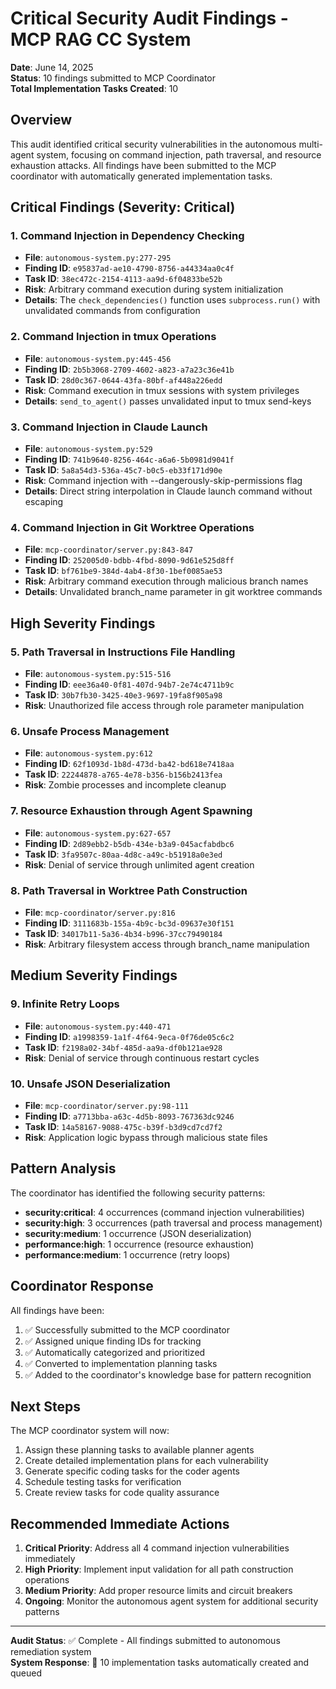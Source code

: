 # Critical Security Audit Findings - MCP RAG CC System

**Date**: June 14, 2025  
**Status**: 10 findings submitted to MCP Coordinator  
**Total Implementation Tasks Created**: 10

## Overview

This audit identified critical security vulnerabilities in the autonomous multi-agent system, focusing on command injection, path traversal, and resource exhaustion attacks. All findings have been submitted to the MCP coordinator with automatically generated implementation tasks.

## Critical Findings (Severity: Critical)

### 1. Command Injection in Dependency Checking
- **File**: `autonomous-system.py:277-295`
- **Finding ID**: `e95837ad-ae10-4790-8756-a44334aa0c4f`
- **Task ID**: `38ec472c-2154-4113-aa9d-6f04833be52b`
- **Risk**: Arbitrary command execution during system initialization
- **Details**: The `check_dependencies()` function uses `subprocess.run()` with unvalidated commands from configuration

### 2. Command Injection in tmux Operations
- **File**: `autonomous-system.py:445-456`
- **Finding ID**: `2b5b3068-2709-4602-a823-a7a23c36e41b`
- **Task ID**: `28d0c367-0644-43fa-80bf-af448a226edd`
- **Risk**: Command execution in tmux sessions with system privileges
- **Details**: `send_to_agent()` passes unvalidated input to tmux send-keys

### 3. Command Injection in Claude Launch
- **File**: `autonomous-system.py:529`
- **Finding ID**: `741b9640-8256-464c-a6a6-5b0981d9041f`
- **Task ID**: `5a8a54d3-536a-45c7-b0c5-eb33f171d90e`
- **Risk**: Command injection with --dangerously-skip-permissions flag
- **Details**: Direct string interpolation in Claude launch command without escaping

### 4. Command Injection in Git Worktree Operations
- **File**: `mcp-coordinator/server.py:843-847`
- **Finding ID**: `252005d0-bdbb-4fbd-8090-9d61e525d8ff`
- **Task ID**: `bf761be9-384d-4ab4-8f30-1bef0085ae53`
- **Risk**: Arbitrary command execution through malicious branch names
- **Details**: Unvalidated branch_name parameter in git worktree commands

## High Severity Findings

### 5. Path Traversal in Instructions File Handling
- **File**: `autonomous-system.py:515-516`
- **Finding ID**: `eee36a40-0f81-407d-94b7-2e74c4711b9c`
- **Task ID**: `30b7fb30-3425-40e3-9697-19fa8f905a98`
- **Risk**: Unauthorized file access through role parameter manipulation

### 6. Unsafe Process Management
- **File**: `autonomous-system.py:612`
- **Finding ID**: `62f1093d-1b8d-473d-ba42-bd618e7418aa`
- **Task ID**: `22244878-a765-4e78-b356-b156b2413fea`
- **Risk**: Zombie processes and incomplete cleanup

### 7. Resource Exhaustion through Agent Spawning
- **File**: `autonomous-system.py:627-657`
- **Finding ID**: `2d89ebb2-b5db-434e-b3a9-045acfabdbc6`
- **Task ID**: `3fa9507c-80aa-4d8c-a49c-b51918a0e3ed`
- **Risk**: Denial of service through unlimited agent creation

### 8. Path Traversal in Worktree Path Construction
- **File**: `mcp-coordinator/server.py:816`
- **Finding ID**: `3111683b-155a-4b9c-bc3d-09637e30f151`
- **Task ID**: `34017b11-5a36-4b34-b996-37cc79490184`
- **Risk**: Arbitrary filesystem access through branch_name manipulation

## Medium Severity Findings

### 9. Infinite Retry Loops
- **File**: `autonomous-system.py:440-471`
- **Finding ID**: `a1998359-1a1f-4f64-9eca-0f76de05c6c2`
- **Task ID**: `f2198a02-34bf-485d-aa9a-df0b121ae928`
- **Risk**: Denial of service through continuous restart cycles

### 10. Unsafe JSON Deserialization
- **File**: `mcp-coordinator/server.py:98-111`
- **Finding ID**: `a7713bba-a63c-4d5b-8093-767363dc9246`
- **Task ID**: `14a58167-9088-475c-b39f-b3d9cd7cd7f2`
- **Risk**: Application logic bypass through malicious state files

## Pattern Analysis

The coordinator has identified the following security patterns:
- **security:critical**: 4 occurrences (command injection vulnerabilities)
- **security:high**: 3 occurrences (path traversal and process management)
- **security:medium**: 1 occurrence (JSON deserialization)
- **performance:high**: 1 occurrence (resource exhaustion)
- **performance:medium**: 1 occurrence (retry loops)

## Coordinator Response

All findings have been:
1. ✅ Successfully submitted to the MCP coordinator
2. ✅ Assigned unique finding IDs for tracking
3. ✅ Automatically categorized and prioritized
4. ✅ Converted to implementation planning tasks
5. ✅ Added to the coordinator's knowledge base for pattern recognition

## Next Steps

The MCP coordinator system will now:
1. Assign these planning tasks to available planner agents
2. Create detailed implementation plans for each vulnerability
3. Generate specific coding tasks for the coder agents
4. Schedule testing tasks for verification
5. Create review tasks for code quality assurance

## Recommended Immediate Actions

1. **Critical Priority**: Address all 4 command injection vulnerabilities immediately
2. **High Priority**: Implement input validation for all path construction operations
3. **Medium Priority**: Add proper resource limits and circuit breakers
4. **Ongoing**: Monitor the autonomous agent system for additional security patterns

---

**Audit Status**: ✅ Complete - All findings submitted to autonomous remediation system  
**System Response**: 🤖 10 implementation tasks automatically created and queued